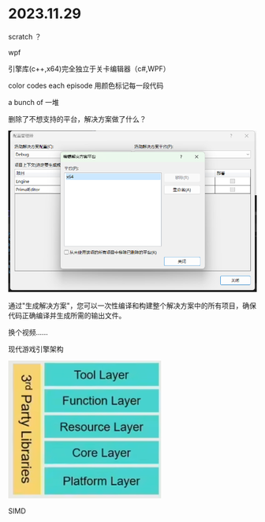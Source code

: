 # 2023.11.29

scratch ？

wpf

引擎库(c++,x64)完全独立于关卡编辑器（c#,WPF）

color codes each episode 用颜色标记每一段代码

a bunch of 一堆

删除了不想支持的平台，解决方案做了什么？

![image-20231129133717863](images/image-20231129133717863.png)

通过"生成解决方案"，您可以一次性编译和构建整个解决方案中的所有项目，确保代码正确编译并生成所需的输出文件。

换个视频......

现代游戏引擎架构

![image-20231129152320700](images/image-20231129152320700.png)

SIMD